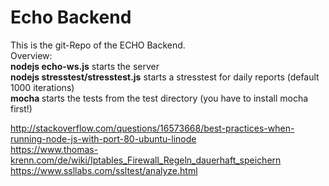 

# Echo Backend

This is the git-Repo of the ECHO Backend.
<br>
Overview:
<br>
<b>nodejs echo-ws.js</b> starts the server
<br>
<b>nodejs stresstest/stresstest.js</b> starts a stresstest for daily reports (default 1000 iterations)
<br>
<b>mocha </b> starts the tests from the test directory (you have to install mocha first!)
<br>


http://stackoverflow.com/questions/16573668/best-practices-when-running-node-js-with-port-80-ubuntu-linode
<br>
https://www.thomas-krenn.com/de/wiki/Iptables_Firewall_Regeln_dauerhaft_speichern
<br>
https://www.ssllabs.com/ssltest/analyze.html
